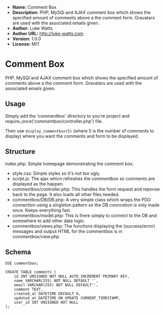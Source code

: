 - **Name:** Comment Box
- **Description:** PHP, MySQl and AJAX comment box which shows the specified amount of comments above a the comment form. Gravatars are used with the associated emails given.
- **Author:** Luke Watts
- **Author URL:** http://luke-watts.com
- **Version:** 1.0.0
- **License:** MIT

Comment Box
===========
PHP, MySQl and AJAX comment box which shows the specified amount of comments above a the comment form. Gravatars are used with the associated emails given.

Usage
-----
Simply add the 'commentbox' directory to you're project and require_once('commentbox/controller.php') file.

Then use `display_commentbox(5)` (where 5 is the number of comments to display) where you want the comments and form to be displayed.

Structure
---------
index.php: Simple homepage demonstrating the comment box.
- style.css: Simple styles so it's not too ugly.
- script.js: The ajax whicn refreshes the commentbox so comments are displayed as the happen.
- commentbox/controller.php: This handles the form request and reponse back to the page. It also loads all other files needed.
- commentbox/DB/DB.php: A very simple class which wraps the PDO connection using a singleton pattern so the DB conncetion is only made once. Keeps everything fast.
- commentbox/model.php: This is there simply to connect to the DB and somewhere to add other data logic.
- commentbox/views.php: The functions displaying the (success/error) messages and output HTML for the commentbox is in commentbox/view.php

Schema
------
```CREATE SCEMA commentbox;
USE commentbox;

CREATE TABLE comments (
    id INT UNSIGNED NOT NULL AUTO_INCREMENT PRIMARY KEY,
    name VARCHAR(255) NOT NULL DEFAULT '',
    email VARCHAR(255) NOT NULL DEFAULT'',
    comment TEXT,
    created_at DATETIME DEFAULT 0,
    updated_at DATETIME ON UPDATE CURRENT_TIMESTAMP,
    user_id INT UNSIGNED NOT NULL
);
```
